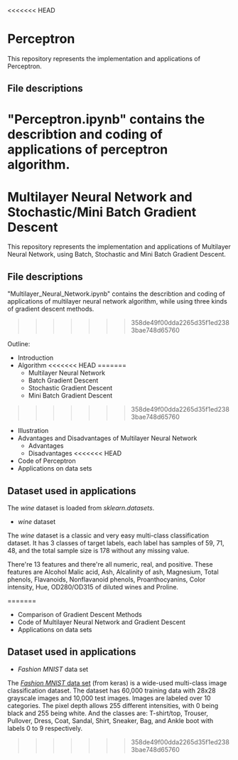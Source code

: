 <<<<<<< HEAD
# Perceptron

This repository represents the implementation and applications of Perceptron. 

## File descriptions
"Perceptron.ipynb" contains the describtion and coding of applications of perceptron algorithm.
=======
# Multilayer Neural Network and Stochastic/Mini Batch Gradient Descent

This repository represents the implementation and applications of Multilayer Neural Network, using Batch, Stochastic and Mini Batch Gradient Descent. 

## File descriptions
"Multilayer_Neural_Network.ipynb" contains the describtion and coding of applications of multilayer neural network algorithm, while using three kinds of gradient descent methods.
>>>>>>> 358de49f00dda2265d35f1ed2383bae748d65760

Outline:
- Introduction
- Algorithm
<<<<<<< HEAD
=======
    - Multilayer Neural Network
    - Batch Gradient Descent
    - Stochastic Gradient Descent
    - Mini Batch Gradient Descent
>>>>>>> 358de49f00dda2265d35f1ed2383bae748d65760
- Illustration
- Advantages and Disadvantages of Multilayer Neural Network
    - Advantages
    - Disadvantages
<<<<<<< HEAD
- Code of Perceptron
- Applications on data sets

## Dataset used in applications
The *wine* dataset is loaded from *sklearn.datasets*.
* *wine* dataset 

The *wine* dataset is a classic and very easy multi-class classification dataset. It has 3 classes of target labels, each label has samples of 59, 71, 48, and the total sample size is 178 without any missing value. 

There're 13 features and there're all numeric, real, and positive. These features are Alcohol Malic acid, Ash, Alcalinity of ash, Magnesium, Total phenols, Flavanoids, Nonflavanoid phenols, Proanthocyanins, Color intensity, Hue, OD280/OD315 of diluted wines and Proline.

=======
- Comparison of Gradient Descent Methods
- Code of Multilayer Neural Network and Gradient Descent
- Applications on data sets

## Dataset used in applications
* *Fashion MNIST* data set

The [*Fashion MNIST* data set](https://keras.io/api/datasets/fashion_mnist/) (from keras) is a wide-used multi-class image classification dataset. The dataset has 60,000 training data with 28x28 grayscale images and 10,000 test images. Images are labeled over 10 categories. The pixel depth allows 255 different intensities, with 0 being black and 255 being white. And the classes are: T-shirt/top, Trouser, Pullover, Dress, Coat, Sandal, Shirt, Sneaker, Bag, and Ankle boot with labels 0 to 9 respectively.
>>>>>>> 358de49f00dda2265d35f1ed2383bae748d65760

